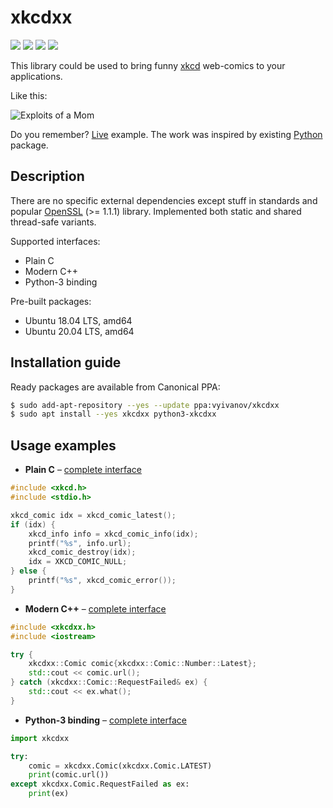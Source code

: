 # xkcdxx

![](https://img.shields.io/github/v/tag/vyivanov/xkcdxx?color=green&label=release)
![](https://img.shields.io/badge/support-C-blue.svg)
![](https://img.shields.io/badge/support-C++-blue.svg)
![](https://img.shields.io/badge/support-Python3-blue.svg)

This library could be used to bring funny [xkcd][1] web-comics to your applications.

Like this:

![Exploits of a Mom](https://imgs.xkcd.com/comics/exploits_of_a_mom.png "Her daughter is named Help I'm trapped in a driver's license factory.")

Do you remember? [Live][2] example. The work was inspired by existing [Python][3] package.

[1]: https://xkcd.com/
[2]: https://clck.app/
[3]: https://pypi.org/project/xkcd/

## Description

There are no specific external dependencies except stuff in standards and popular [OpenSSL][4] (>= 1.1.1) library.
Implemented both static and shared thread-safe variants.

Supported interfaces:

- Plain C
- Modern C++
- Python-3 binding

Pre-built packages:

- Ubuntu 18.04 LTS, amd64
- Ubuntu 20.04 LTS, amd64

[4]: https://www.openssl.org/

## Installation guide

Ready packages are available from Canonical PPA:

```bash
$ sudo add-apt-repository --yes --update ppa:vyivanov/xkcdxx
$ sudo apt install --yes xkcdxx python3-xkcdxx
```

## Usage examples

- **Plain C** &ndash; [complete interface](binary/inc/xkcd.h)

```C
#include <xkcd.h>
#include <stdio.h>

xkcd_comic idx = xkcd_comic_latest();
if (idx) {
    xkcd_info info = xkcd_comic_info(idx);
    printf("%s", info.url);
    xkcd_comic_destroy(idx);
    idx = XKCD_COMIC_NULL;
} else {
    printf("%s", xkcd_comic_error());
}
```

- **Modern C++** &ndash; [complete interface](binary/inc/xkcdxx.h)

```C++
#include <xkcdxx.h>
#include <iostream>

try {
    xkcdxx::Comic comic{xkcdxx::Comic::Number::Latest};
    std::cout << comic.url();
} catch (xkcdxx::Comic::RequestFailed& ex) {
    std::cout << ex.what();
}
```

- **Python-3 binding** &ndash; [complete interface](python/xkcdxx/__init__.py)

```Python
import xkcdxx

try:
    comic = xkcdxx.Comic(xkcdxx.Comic.LATEST)
    print(comic.url())
except xkcdxx.Comic.RequestFailed as ex:
    print(ex)
```
